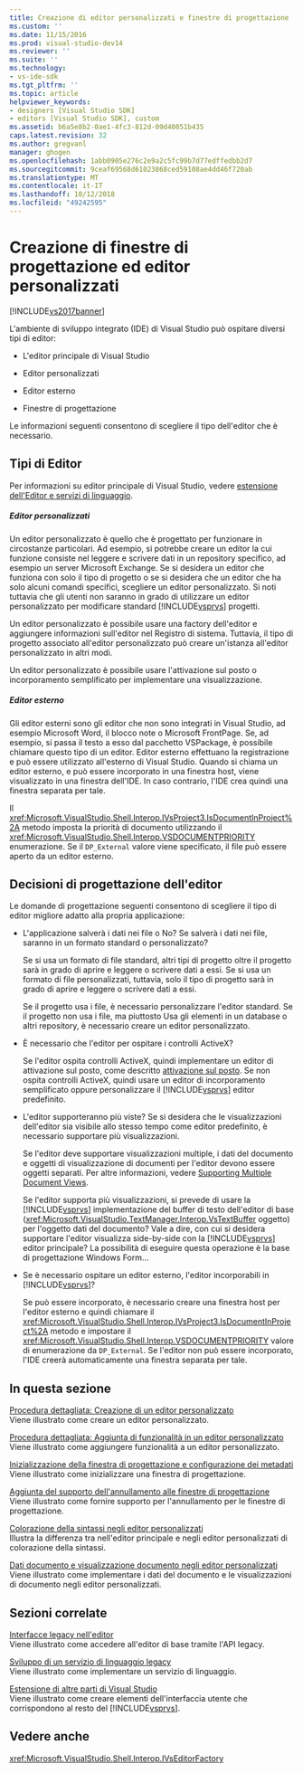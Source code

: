 ```yaml
---
title: Creazione di editor personalizzati e finestre di progettazione | Microsoft Docs
ms.custom: ''
ms.date: 11/15/2016
ms.prod: visual-studio-dev14
ms.reviewer: ''
ms.suite: ''
ms.technology:
- vs-ide-sdk
ms.tgt_pltfrm: ''
ms.topic: article
helpviewer_keywords:
- designers [Visual Studio SDK]
- editors [Visual Studio SDK], custom
ms.assetid: b6a5e8b2-0ae1-4fc3-812d-09d40051b435
caps.latest.revision: 32
ms.author: gregvanl
manager: ghogen
ms.openlocfilehash: 1abb0905e276c2e9a2c5fc99b7d77edffedbb2d7
ms.sourcegitcommit: 9ceaf69568d61023868ced59108ae4dd46f720ab
ms.translationtype: MT
ms.contentlocale: it-IT
ms.lasthandoff: 10/12/2018
ms.locfileid: "49242595"
---
```

# <a name="creating-custom-editors-and-designers"></a>Creazione di finestre di progettazione ed editor personalizzati
[!INCLUDE[vs2017banner](../includes/vs2017banner.md)]

L'ambiente di sviluppo integrato (IDE) di Visual Studio può ospitare diversi tipi di editor:  
  
-   L'editor principale di Visual Studio  
  
-   Editor personalizzati  
  
-   Editor esterno  
  
-   Finestre di progettazione  
  
 Le informazioni seguenti consentono di scegliere il tipo dell'editor che è necessario.  
  
## <a name="types-of-editor"></a>Tipi di Editor  
 Per informazioni su editor principale di Visual Studio, vedere [estensione dell'Editor e servizi di linguaggio](../extensibility/extending-the-editor-and-language-services.md).  
  
##### <a name="custom-editors"></a>Editor personalizzati  
 Un editor personalizzato è quello che è progettato per funzionare in circostanze particolari. Ad esempio, si potrebbe creare un editor la cui funzione consiste nel leggere e scrivere dati in un repository specifico, ad esempio un server Microsoft Exchange. Se si desidera un editor che funziona con solo il tipo di progetto o se si desidera che un editor che ha solo alcuni comandi specifici, scegliere un editor personalizzato. Si noti tuttavia che gli utenti non saranno in grado di utilizzare un editor personalizzato per modificare standard [!INCLUDE[vsprvs](../includes/vsprvs-md.md)] progetti.  
  
 Un editor personalizzato è possibile usare una factory dell'editor e aggiungere informazioni sull'editor nel Registro di sistema. Tuttavia, il tipo di progetto associato all'editor personalizzato può creare un'istanza all'editor personalizzato in altri modi.  
  
 Un editor personalizzato è possibile usare l'attivazione sul posto o incorporamento semplificato per implementare una visualizzazione.  
  
##### <a name="external-editors"></a>Editor esterno  
 Gli editor esterni sono gli editor che non sono integrati in Visual Studio, ad esempio Microsoft Word, il blocco note o Microsoft FrontPage. Se, ad esempio, si passa il testo a esso dal pacchetto VSPackage, è possibile chiamare questo tipo di un editor. Editor esterno effettuano la registrazione e può essere utilizzato all'esterno di Visual Studio. Quando si chiama un editor esterno, e può essere incorporato in una finestra host, viene visualizzato in una finestra dell'IDE. In caso contrario, l'IDE crea quindi una finestra separata per tale.  
  
 Il <xref:Microsoft.VisualStudio.Shell.Interop.IVsProject3.IsDocumentInProject%2A> metodo imposta la priorità di documento utilizzando il <xref:Microsoft.VisualStudio.Shell.Interop.VSDOCUMENTPRIORITY> enumerazione. Se il `DP_External` valore viene specificato, il file può essere aperto da un editor esterno.  
  
## <a name="editor-design-decisions"></a>Decisioni di progettazione dell'editor  
 Le domande di progettazione seguenti consentono di scegliere il tipo di editor migliore adatto alla propria applicazione:  
  
-   L'applicazione salverà i dati nei file o No? Se salverà i dati nei file, saranno in un formato standard o personalizzato?  
  
     Se si usa un formato di file standard, altri tipi di progetto oltre il progetto sarà in grado di aprire e leggere o scrivere dati a essi. Se si usa un formato di file personalizzati, tuttavia, solo il tipo di progetto sarà in grado di aprire e leggere o scrivere dati a essi.  
  
     Se il progetto usa i file, è necessario personalizzare l'editor standard. Se il progetto non usa i file, ma piuttosto Usa gli elementi in un database o altri repository, è necessario creare un editor personalizzato.  
  
-   È necessario che l'editor per ospitare i controlli ActiveX?  
  
     Se l'editor ospita controlli ActiveX, quindi implementare un editor di attivazione sul posto, come descritto [attivazione sul posto](../misc/in-place-activation.md). Se non ospita controlli ActiveX, quindi usare un editor di incorporamento semplificato oppure personalizzare il [!INCLUDE[vsprvs](../includes/vsprvs-md.md)] editor predefinito.  
  
-   L'editor supporteranno più viste? Se si desidera che le visualizzazioni dell'editor sia visibile allo stesso tempo come editor predefinito, è necessario supportare più visualizzazioni.  
  
     Se l'editor deve supportare visualizzazioni multiple, i dati del documento e oggetti di visualizzazione di documenti per l'editor devono essere oggetti separati. Per altre informazioni, vedere [Supporting Multiple Document Views](../extensibility/supporting-multiple-document-views.md).  
  
     Se l'editor supporta più visualizzazioni, si prevede di usare la [!INCLUDE[vsprvs](../includes/vsprvs-md.md)] implementazione del buffer di testo dell'editor di base (<xref:Microsoft.VisualStudio.TextManager.Interop.VsTextBuffer> oggetto) per l'oggetto dati del documento? Vale a dire, con cui si desidera supportare l'editor visualizza side-by-side con la [!INCLUDE[vsprvs](../includes/vsprvs-md.md)] editor principale? La possibilità di eseguire questa operazione è la base di progettazione Windows Form...  
  
-   Se è necessario ospitare un editor esterno, l'editor incorporabili in [!INCLUDE[vsprvs](../includes/vsprvs-md.md)]?  
  
     Se può essere incorporato, è necessario creare una finestra host per l'editor esterno e quindi chiamare il <xref:Microsoft.VisualStudio.Shell.Interop.IVsProject3.IsDocumentInProject%2A> metodo e impostare il <xref:Microsoft.VisualStudio.Shell.Interop.VSDOCUMENTPRIORITY> valore di enumerazione da `DP_External`. Se l'editor non può essere incorporato, l'IDE creerà automaticamente una finestra separata per tale.  
  
## <a name="in-this-section"></a>In questa sezione  
 [Procedura dettagliata: Creazione di un editor personalizzato](../extensibility/walkthrough-creating-a-custom-editor.md)  
 Viene illustrato come creare un editor personalizzato.  
  
 [Procedura dettagliata: Aggiunta di funzionalità in un editor personalizzato](../extensibility/walkthrough-adding-features-to-a-custom-editor.md)  
 Viene illustrato come aggiungere funzionalità a un editor personalizzato.  
  
 [Inizializzazione della finestra di progettazione e configurazione dei metadati](../extensibility/designer-initialization-and-metadata-configuration.md)  
 Viene illustrato come inizializzare una finestra di progettazione.  
  
 [Aggiunta del supporto dell'annullamento alle finestre di progettazione](../extensibility/supplying-undo-support-to-designers.md)  
 Viene illustrato come fornire supporto per l'annullamento per le finestre di progettazione.  
  
 [Colorazione della sintassi negli editor personalizzati](../extensibility/syntax-coloring-in-custom-editors.md)  
 Illustra la differenza tra nell'editor principale e negli editor personalizzati di colorazione della sintassi.  
  
 [Dati documento e visualizzazione documento negli editor personalizzati](../extensibility/document-data-and-document-view-in-custom-editors.md)  
 Viene illustrato come implementare i dati del documento e le visualizzazioni di documento negli editor personalizzati.  
  
## <a name="related-sections"></a>Sezioni correlate  
 [Interfacce legacy nell'editor](../extensibility/legacy-interfaces-in-the-editor.md)  
 Viene illustrato come accedere all'editor di base tramite l'API legacy.  
  
 [Sviluppo di un servizio di linguaggio legacy](../extensibility/internals/developing-a-legacy-language-service.md)  
 Viene illustrato come implementare un servizio di linguaggio.  
  
 [Estensione di altre parti di Visual Studio](../extensibility/extending-other-parts-of-visual-studio.md)  
 Viene illustrato come creare elementi dell'interfaccia utente che corrispondono al resto del [!INCLUDE[vsprvs](../includes/vsprvs-md.md)].  
  
## <a name="see-also"></a>Vedere anche  
 <xref:Microsoft.VisualStudio.Shell.Interop.IVsEditorFactory>

